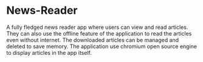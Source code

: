 # News-Reader
A fully fledged news reader app where users can view and read articles. They can also use the offline feature of the application to read the articles even without internet. The downloaded articles can be managed and deleted to save memory. The application use chromium open source engine to display articles in the app itself.
